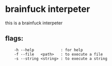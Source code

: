 # brainfuck interpeter

this is a brainfuck interpeter

## flags:
```
    -h --help            : for help
    -f --file   <path>   : to execute a file
    -s --string <string> : to execute a string
```